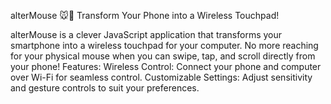 alterMouse 🐭📱
Transform Your Phone into a Wireless Touchpad!

alterMouse is a clever JavaScript application that transforms your smartphone into a wireless touchpad for your computer. No more reaching for your physical mouse when you can swipe, tap, and scroll directly from your phone!
Features:
Wireless Control: Connect your phone and computer over Wi-Fi for seamless control.
Customizable Settings: Adjust sensitivity and gesture controls to suit your preferences.

